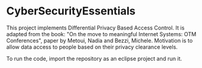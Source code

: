 # CyberSecurityEssentials

This project implements Differential Privacy Based Access Control. It is adapted from the book: "On the move to meaningful Internet Systems: OTM Conferences", paper by Metoui, Nadia and Bezzi, Michele. Motivation is to allow data access to people based on their privacy clearance levels. 

To run the code, import the repository as an eclipse project and run it.
